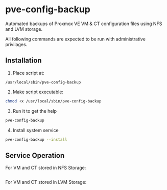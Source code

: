 # pve-config-backup

Automated backups of Proxmox VE VM & CT configuration files using NFS and LVM storage.

All following commands are expected to be run with administrative privilages.

## Installation

1. Place script at:
```
/usr/local/sbin/pve-config-backup
```
2. Make script executable:
```bash
chmod +x /usr/local/sbin/pve-config-backup
```
3. Run it to get the help
```bash
pve-config-backup
```
4. Install system service
```bash
pve-config-backup --install
```

## Service Operation

For VM and CT stored in NFS Storage:
  ```the service will backup VM and CT conf files into VM or CT virtual disk folder in /mnt/pve
```
For VM and CT stored in LVM Storage:
  ```the service will backup VM and CT conf files into disk folder in /mnt/pve-config-backup-<lvm-volume-group-of-vm-ct-virtual-disk>
```

